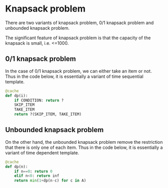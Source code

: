 # Knapsack problem

There are two variants of knapsack problem, 0/1 knapsack problem and unbounded knapsack problem.

The significant feature of knapsack problem is that the capacity of the knapsack is small, i.e. <=1000.

## 0/1 knapsack problem

In the case of 0/1 knapsack problem, we can either take an item or not. Thus in the code below, it is essentially a variant of time sequential template.

``` py
@cache
def dp(i):
    if CONDITION: return ?
    SKIP_ITEM
    TAKE_ITEM
    return ?(SKIP_ITEM, TAKE_ITEM)
```

## Unbounded knapsack problem

On the other hand, the unbounded knapsack problem remove the restriction that there is only one of each item.
Thus in the code below, it is essentially a variant of time dependent template.

```py
@cache
def dp(n):
    if n==0: return 0
    elif n<0: return inf
    return min(1+dp(n-c) for c in A)
```
